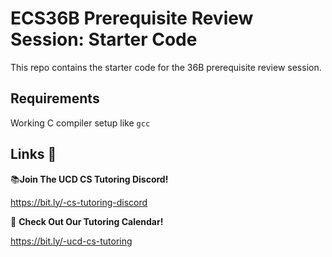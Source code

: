 # ECS36B Prerequisite Review Session: Starter Code

This repo contains the starter code for the 36B prerequisite review session.

## Requirements

Working C compiler setup like `gcc`


## Links 🔗

📚**Join The UCD CS Tutoring Discord!**

https://bit.ly/-cs-tutoring-discord


📅 **Check Out Our Tutoring Calendar!**

https://bit.ly/-ucd-cs-tutoring
